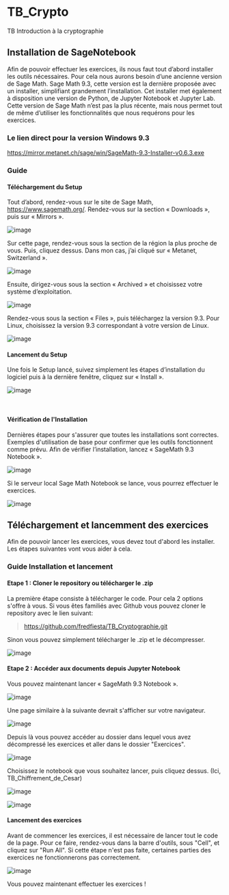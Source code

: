 # TB_Crypto
 TB Introduction à la cryptographie

## Installation de SageNotebook
Afin de pouvoir effectuer les exercices, ils nous faut tout d’abord installer les outils nécessaires.
Pour cela nous aurons besoin d’une ancienne version de Sage Math.
Sage Math 9.3, cette version est la dernière proposée avec un installer, simplifiant grandement l’installation. Cet installer met également à disposition une version de Python, de Jupyter Notebook et Jupyter Lab.
Cette version de Sage Math n’est pas la plus récente, mais nous permet tout de même d’utiliser les fonctionnalités que nous requérons pour les exercices.

### Le lien direct pour la version Windows 9.3
https://mirror.metanet.ch/sage/win/SageMath-9.3-Installer-v0.6.3.exe

### Guide
#### Téléchargement du Setup
Tout d’abord, rendez-vous sur le site de Sage Math, https://www.sagemath.org/.
Rendez-vous sur la section « Downloads », puis sur « Mirrors ».

![image](https://github.com/fredfiesta/TB_Cryptographie/assets/71258875/da0e7f72-ac43-4773-83c9-1620fa222644)



Sur cette page, rendez-vous sous la section de la région la plus proche de vous. Puis, cliquez dessus. Dans mon cas, j’ai cliqué sur « Metanet, Switzerland ».

![image](https://github.com/fredfiesta/TB_Cryptographie/assets/71258875/d081105f-2481-40a0-a0bb-aac3bd6785df)


 
Ensuite, dirigez-vous sous la section « Archived » et choisissez votre système d’exploitation.
 
![image](https://github.com/fredfiesta/TB_Cryptographie/assets/71258875/ea98f9af-a149-4fe6-a48a-a419971f2053)



Rendez-vous sous la section « Files », puis téléchargez la version 9.3.
Pour Linux, choisissez la version 9.3 correspondant à votre version de Linux.

![image](https://github.com/fredfiesta/TB_Cryptographie/assets/71258875/41c8b7fb-fbda-412b-a37e-915943550427)



#### Lancement du Setup
Une fois le Setup lancé, suivez simplement les étapes d’installation du logiciel puis à la dernière fenêtre, cliquez sur « Install ».

![image](https://github.com/fredfiesta/TB_Cryptographie/assets/71258875/3b708d74-d9af-4c8b-a347-906ea7fd8656)


 
#### Vérification de l'Installation
Dernières étapes pour s'assurer que toutes les installations sont correctes.
Exemples d'utilisation de base pour confirmer que les outils fonctionnent comme prévu.
Afin de vérifier l’installation, lancez « SageMath 9.3 Notebook ».

![image](https://github.com/fredfiesta/TB_Cryptographie/assets/71258875/1b263325-9774-4502-b3a4-bbade174c332)



Si le serveur local Sage Math Notebook se lance, vous pourrez effectuer le exercices.

![image](https://github.com/fredfiesta/TB_Cryptographie/assets/71258875/afdb13bb-381b-4b21-ac3b-aad7a4bd4be7)



## Téléchargement et lancemment des exercices
Afin de pouvoir lancer les exercices, vous devez tout d'abord les installer.
Les étapes suivantes vont vous aider à cela.

### Guide Installation et lancement
#### Etape 1 : Cloner le repository ou télécharger le .zip
La première étape consiste à télécharger le code. Pour cela 2 options s'offre à vous.
Si vous êtes familiés avec Github vous pouvez cloner le repository avec le lien suivant:

> https://github.com/fredfiesta/TB_Cryptographie.git

Sinon vous pouvez simplement télécharger le .zip et le décompresser.

![image](https://github.com/fredfiesta/TB_Cryptographie/assets/71258875/e6b133de-8aab-4077-9450-3a6ebf146e22)



#### Etape 2 : Accéder aux documents depuis Jupyter Notebook

Vous pouvez maintenant lancer « SageMath 9.3 Notebook ».

![image](https://github.com/fredfiesta/TB_Cryptographie/assets/71258875/1b263325-9774-4502-b3a4-bbade174c332)



Une page similaire à la suivante devrait s'afficher sur votre navigateur.

![image](https://github.com/fredfiesta/TB_Cryptographie/assets/71258875/3991b713-33be-45e3-8271-c734cf9b6cb5)



Depuis là vous pouvez accéder au dossier dans lequel vous avez décompressé les exercices et aller dans le dossier "Exercices".


![image](https://github.com/fredfiesta/TB_Cryptographie/assets/71258875/1325533a-419f-4c70-82ae-9fef4a712a40)


Choisissez le notebook que vous souhaitez lancer, puis cliquez dessus. (Ici, TB_Chiffrement_de_Cesar)

![image](https://github.com/fredfiesta/TB_Cryptographie/assets/71258875/7e0ca4e3-310c-4f6c-b2cc-b5691760ab0f)

![image](https://github.com/fredfiesta/TB_Cryptographie/assets/71258875/ed054968-6f4c-447a-a672-ecfd5673d2fb)



#### Lancement des exercices
Avant de commencer les exercices, il est nécessaire de lancer tout le code de la page.
Pour ce faire, rendez-vous dans la barre d'outils, sous "Cell", et cliquez sur "Run All".
Si cette étape n'est pas faite, certaines parties des exercices ne fonctionnerons pas correctement.

![image](https://github.com/fredfiesta/TB_Cryptographie/assets/71258875/83cb9de4-f0ab-4f08-8c1f-96556bdfd31f)



Vous pouvez maintenant effectuer les exercices !




